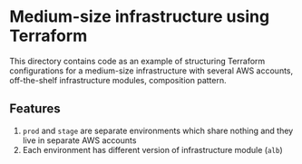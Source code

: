 # Medium-size infrastructure using Terraform

This directory contains code as an example of structuring Terraform configurations for a medium-size infrastructure with several AWS accounts, off-the-shelf infrastructure modules, composition pattern.

## Features

1. `prod` and `stage` are separate environments which share nothing and they live in separate AWS accounts
1. Each environment has different version of infrastructure module (`alb`)
